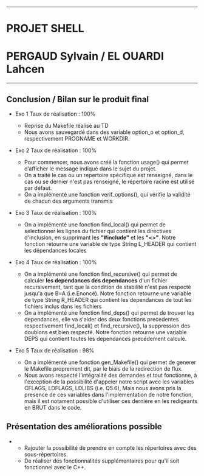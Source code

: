 -------------------------------------------------
# 					PROJET SHELL
# 		PERGAUD Sylvain / EL OUARDI Lahcen
-------------------------------------------------

##	Conclusion / Bilan sur le produit final

* Exo 1 Taux de réalisation : 100%
    * Reprise du Makefile réalisé au TD 
    * Nous avons sauvegardé dans des variable option_o et option_d, respectivement PROGNAME et WORKDIR.

* Exo 2 Taux de réalisation : 100%
    * Pour commencer, nous avons créé la fonction usage() qui permet d’afficher le message indiqué dans le sujet du projet.
    * On a traité le cas ou un repertoire spécifique est renseigné, dans le cas ou se dernier n'est pas renseigné, le répertoire racine est utilisé par défaut.
    * On a implémenté une fonction verif_options(), qui vérifie la validité de chacun des arguments transmis
    
* Exo 3 Taux de réalisation : 100%
    * On a implémenté une fonction find_local() qui permet de selectionner les lignes du fichier qui contient les directives d'inclusion, en supprimant les **"#include"** et les **"<>"**. Notre fonction retourne une variable de type String L_HEADER qui contient les dépendances locales

* Exo 4 Taux de réalisation : 100%
    * On a implémenté une fonction find_recursive() qui permet de calculer **les dependances des dependances** d'un fichier recursivement, tant que la condition de stabilité n'est pas respecté jusqu'a que B=A (i.e.Enoncé). Notre fonction retourne une variable de type String R_HEADER qui contient les dependances de tout les fichiers inclus dans les fichiers
    * On a implémenté une fonction find_deps() qui permet de trouver les dependances, elle va s'aider des deux fonctions precedentes respectivement find_local() et find_recursive(), la suppression des doublons est bien respecté. Notre fonction retourne une variable DEPS qui contient toutes les dependances precédement calculé.
* Exo 5 Taux de réalisation : 98%
    * On a implémenté une fonction gen_Makefile() qui permet de generer le Makefile proprement dit, par le biais de la redirection de flux.
    * Nous avons respecté l'intégralité des demandes et tout fonctionne, à l'exception de la possibilité d'appeler notre script avec les variables CFLAGS, LDFLAGS, LDLIBS (i.e. Q5.6), Mais nous avons pris la presence de ces variables dans l'implementation de notre fonction, mais il est notament possible d'utiliser ces dernière en les redigeants en BRUT dans le code.


##	Présentation des améliorations possible
* 
    * Rajouter la possibilité de prendre en compte les répertoires avec des sous-répertoires.
    * De réaliser des fonctionnalités supplémentaires pour qu'il soit fonctionnel avec le C++.

